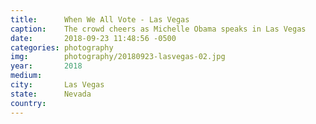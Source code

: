 ```yaml
---
title:  	When We All Vote - Las Vegas
caption:	The crowd cheers as Michelle Obama speaks in Las Vegas
date:   	2018-09-23 11:48:56 -0500
categories: photography
img:		photography/20180923-lasvegas-02.jpg
year:		2018
medium:
city:		Las Vegas
state:		Nevada
country:
---
```

